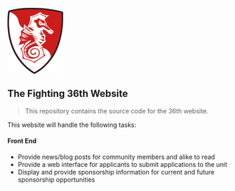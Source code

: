 ![Logo](docs/img/logo.png "Logo")

The Fighting 36th Website
---

> This repository contains the source code for the 36th website.

This website will handle the following tasks:

#### Front End

* Provide news/blog posts for community members and alike to read
* Provide a web interface for applicants to submit applications to the unit
* Display and provide sponsorship information for current and future sponsorship opportunities